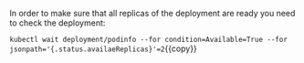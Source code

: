 In order to make sure that all replicas of the deployment are ready
you need to check the deployment:

`kubectl wait deployment/podinfo --for condition=Available=True --for jsonpath='{.status.availaeReplicas}'=2`{{copy}}
